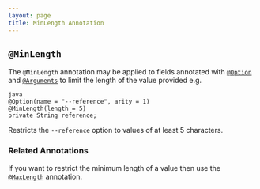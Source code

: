 ```yaml
---
layout: page
title: MinLength Annotation
---
```


## `@MinLength`

The `@MinLength` annotation may be applied to fields annotated with [`@Option`](option.html) and [`@Arguments`](arguments.html) to limit the length of the value provided e.g.

```
java
@Option(name = "--reference", arity = 1)
@MinLength(length = 5)
private String reference;
```

Restricts the `--reference` option to values of at least 5 characters.

### Related Annotations

If you want to restrict the minimum length of a value then use the [`@MaxLength`](max-length.html) annotation.